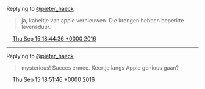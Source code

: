 Replying to [@pieter\_haeck](https://twitter.com/pieter_haeck/status/776491598821597185)

> ja, kabeltje van apple vernieuwen\. Die krengen hebben beperkte levensduur\.

<img src="../../media/tweet.ico" width="12" /> [Thu Sep 15 18:44:36 +0000 2016](https://twitter.com/DromerDenker/status/776491928762380288)

----

Replying to [@pieter\_haeck](https://twitter.com/pieter_haeck/status/776493498052804608)

> mysterieus\! Succes ermee\. Keertje langs Apple genious gaan?

<img src="../../media/tweet.ico" width="12" /> [Thu Sep 15 18:51:46 +0000 2016](https://twitter.com/DromerDenker/status/776493728735387648)